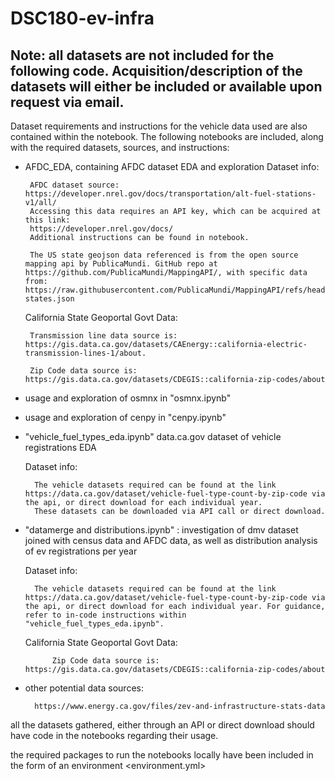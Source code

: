 # DSC180-ev-infra

## Note: all datasets are not included for the following code. Acquisition/description of the datasets will either be included or available upon request via email. 

Dataset requirements and instructions for the vehicle data used are also contained within the notebook.
The following notebooks are included, along with the required datasets, sources, and instructions:

-  AFDC_EDA, containing AFDC dataset EDA and exploration
    Dataset info:

        AFDC dataset source: https://developer.nrel.gov/docs/transportation/alt-fuel-stations-v1/all/
        Accessing this data requires an API key, which can be acquired at this link:
        https://developer.nrel.gov/docs/
        Additional instructions can be found in notebook.

        The US state geojson data referenced is from the open source mapping api by PublicaMundi. GitHub repo at https://github.com/PublicaMundi/MappingAPI/, with specific data from: https://raw.githubusercontent.com/PublicaMundi/MappingAPI/refs/heads/master/data/geojson/us-states.json

    California State Geoportal Govt Data:

        Transmission line data source is: https://gis.data.ca.gov/datasets/CAEnergy::california-electric-transmission-lines-1/about. 

        Zip Code data source is: https://gis.data.ca.gov/datasets/CDEGIS::california-zip-codes/about



- usage and exploration of osmnx in "osmnx.ipynb"

- usage and exploration of cenpy in "cenpy.ipynb"

- "vehicle_fuel_types_eda.ipynb" data.ca.gov dataset of vehicle registrations EDA

    Dataset info:

        The vehicle datasets required can be found at the link https://data.ca.gov/dataset/vehicle-fuel-type-count-by-zip-code via the api, or direct download for each individual year. 
        These datasets can be downloaded via API call or direct download. 
    


- "datamerge and distributions.ipynb" : investigation of dmv dataset joined with census data and AFDC data, as well as distribution analysis of ev registrations per year
    
    Dataset info:

        The vehicle datasets required can be found at the link https://data.ca.gov/dataset/vehicle-fuel-type-count-by-zip-code via the api, or direct download for each individual year. For guidance, refer to in-code instructions within "vehicle_fuel_types_eda.ipynb".
    
    California State Geoportal Govt Data:

            Zip Code data source is: https://gis.data.ca.gov/datasets/CDEGIS::california-zip-codes/about

- other potential data sources:

        https://www.energy.ca.gov/files/zev-and-infrastructure-stats-data

all the datasets gathered, either through an API or direct download should have code in the notebooks regarding their usage.

the required packages to run the notebooks locally have been included in the form of an environment <environment.yml>
